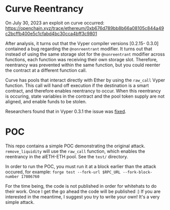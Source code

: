 # Curve Reentrancy
On July 30, 2023 an exploit on curve occurred:
https://openchain.xyz/trace/ethereum/0xb676d789bb8b66a08105c844a49c2bcffb400e5c1cfabd4bc30cca4bff3c9801

After analysis, it turns out that the Vyper compiler versions [0.2.15- 0.3.0] contained a bug regarding the `@nonreentrant` modifier. It turns out that instead of using the same storage slot for the `@nonreentrant` modifier across functions, each function was receiving their own storage slot. Therefore, reentrancy was prevented within the same function, but you could reenter the contract at a different function call.

Curve has pools that interact directly with Ether by using the `raw_call` Vyper function. This call will hand off execution if the destination is a smart contract, and therefore enables reentrancy to occur. When this reentrancy is occuring, state variables in the contract and the pool token supply are not aligned, and enable funds to be stolen.

Researchers found that in Vyper 0.3.1 the issue was [fixed](https://github.com/vyperlang/vyper/pull/2439).

# POC
This repo contains a simple POC demonstrating the original attack. `remove_liquidity` will use the `raw_call` function, which enables the reentrancy in the alETH-ETH pool. See the `test/` directory.

In order to run the POC, you must run it at a block earlier than the attack occured, for example:
`forge test --fork-url $RPC_URL --fork-block-number 17806760`

For the time being, the code is not published in order for whitehats to do their work. Once I get the go ahead the code will be published :) If you are interested in the meantime, I suggest you try to write your own! It's a very simple attack.